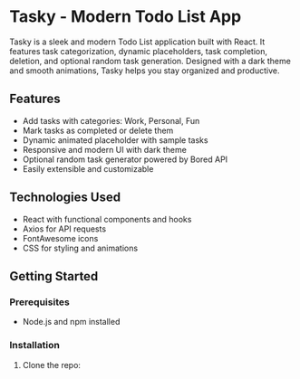 # Tasky - Modern Todo List App

Tasky is a sleek and modern Todo List application built with React. It features task categorization, dynamic placeholders, task completion, deletion, and optional random task generation. Designed with a dark theme and smooth animations, Tasky helps you stay organized and productive.

## Features

- Add tasks with categories: Work, Personal, Fun
- Mark tasks as completed or delete them
- Dynamic animated placeholder with sample tasks
- Responsive and modern UI with dark theme
- Optional random task generator powered by Bored API
- Easily extensible and customizable

## Technologies Used

- React with functional components and hooks
- Axios for API requests
- FontAwesome icons
- CSS for styling and animations

## Getting Started

### Prerequisites

- Node.js and npm installed

### Installation

1. Clone the repo:
   ```bash gh repo clone Rhayzion/Tasky
